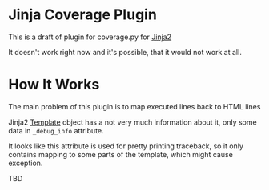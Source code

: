 Jinja Coverage Plugin
=====================

This is a draft of plugin for coverage.py for [Jinja2](http://jinja.pocoo.org/docs/dev/)

It doesn't work right now and it's possible, that it would not work at all.


How It Works
============
The main problem of this plugin is to map executed lines back to HTML lines

Jinja2 [Template](http://jinja.pocoo.org/docs/dev/api/#jinja2.Template) object has a not very much information about it,
only some data in ```_debug_info``` attribute.

It looks like this attribute is used for pretty printing traceback, 
so it only contains mapping to some parts of the template, which might cause  exception.

TBD